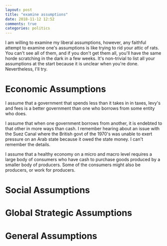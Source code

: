 ```yaml
---
layout: post
title: "examine assumptions"
date: 2018-11-12 12:52
comments: true
categories: politics
---
```

I am willing to examine my liberal assumptions, however, any faithful attempt to examine one's assumptions is like trying to rid your attic of rats.  You can't see 
all of them, and if you don't get them all, you'll have the same horde scratching in the dark in a few weeks.  It's non-trivial to list all your assumptions at the
start because it is unclear when you're done. Nevertheless, I'll try.
<!-- more -->
# Economic Assumptions
I assume that a government that spends less than it takes in in taxes, levy's and fees is a better government than one who borrows from some entity who does.

I assume that when one government borrows from another, it is endebted to that other in more ways than cash.  I remember hearing about an issue with the Suez Canal
where the British govt of the 1970's was unable to exert pressure on an Arab state because it owed the state money.  I can't remember the details.

I assume that a healthy economy on a micro and macro level requires a large body of consumers who have cash to purchase goods produced by a smaller body of
producers.  Some of the consumers might also be producers, or work for producers.  

# Social Assumptions

# Global Strategic Assumptions

# General Assumptions

<!-- see https://github.com/Shopify/liquid/wiki/Liquid-for-Designers for stuff 
# H1
## H2
[I'm an inline-style link](https://www.google.com)
![alt text](https://github.com/adam-p/markdown-here/raw/master/src/common/images/icon48.png 'Logo Title Text 1')
```javascript
var s = 'JavaScript syntax highlighting';
alert(s);
```
   * an unordered list item (note a newline is required before the list begins)
   1. an ordered list item
| Tables        | Are           | Cool  |
| ------------- |:-------------:| -----:|
| col 3 is      | right-aligned | $1600 |
-->
